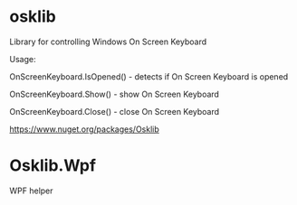 # osklib
Library for controlling Windows On Screen Keyboard


Usage:

OnScreenKeyboard.IsOpened() - detects if On Screen Keyboard is opened

OnScreenKeyboard.Show() - show On Screen Keyboard

OnScreenKeyboard.Close() - close On Screen Keyboard

https://www.nuget.org/packages/Osklib


# Osklib.Wpf
WPF helper
